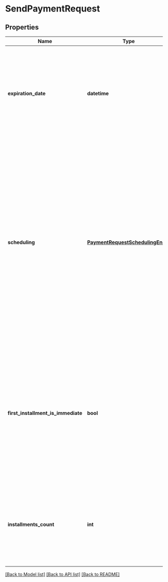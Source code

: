 # SendPaymentRequest

## Properties
Name | Type | Description | Notes
------------ | ------------- | ------------- | -------------
**expiration_date** | **datetime** | The payment request expiration date. Required, unless the expiration date is configured in the payment type to be hidden from users. | [optional] 
**scheduling** | [**PaymentRequestSchedulingEnum**](PaymentRequestSchedulingEnum.md) | Determines how a payment request is scheduled. When not specified, the payment request is processed directly. Possible values are: * direct: The scheduled payment won&#39;t be scheduled, but paid directly * scheduled: The scheduled payment will be scheduled, once accepting, triggering a given number of installments  | [optional] 
**first_installment_is_immediate** | **bool** | Indicates whether the first installment should be immediately processed once the scheduled payment is accepted. Used only if &#x60;scheduling&#x60; is &#x60;scheduled&#x60;. When not explicitly set to &#x60;false&#x60; will process the first installment immediately.  | [optional] 
**installments_count** | **int** | Represents the number of installments. When not specified, assumes a single installment. Used only if &#x60;scheduling&#x60; is &#x60;scheduled&#x60;.  | [optional] 

[[Back to Model list]](../README.md#documentation-for-models) [[Back to API list]](../README.md#documentation-for-api-endpoints) [[Back to README]](../README.md)


